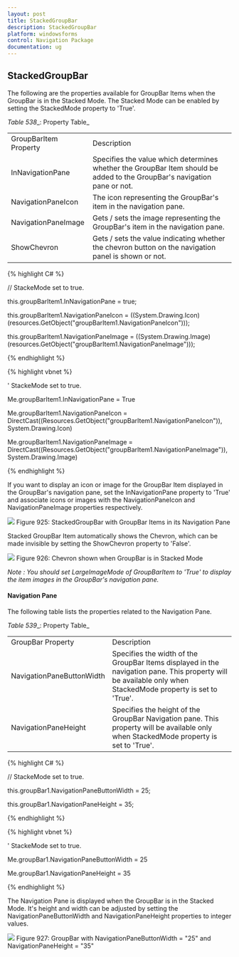```yaml
---
layout: post
title: StackedGroupBar 
description: StackedGroupBar 
platform: windowsforms
control: Navigation Package
documentation: ug
---
```

## StackedGroupBar 

The following are the properties available for GroupBar Items when the GroupBar is in the Stacked Mode. The Stacked Mode can be 
enabled by setting the StackedMode property to 'True'.

_Table_ _538__: Property Table_

<table>
<tr>
<td>
GroupBarItem Property</td><td>
Description</td></tr>
<tr>
<td>
InNavigationPane</td><td>
Specifies the value which determines whether the GroupBar Item should be added to the GroupBar's navigation pane or not.</td></tr>
<tr>
<td>
NavigationPaneIcon</td><td>
The icon representing the GroupBar's item in the navigation pane.</td></tr>
<tr>
<td>
NavigationPaneImage</td><td>
Gets / sets the image representing the GroupBar's item in the navigation pane.</td></tr>
<tr>
<td>
ShowChevron</td><td>
Gets / sets the value indicating whether the chevron button on the navigation panel is shown or not.</td></tr>
</table>


{% highlight C# %}  

// StackeMode set to true.

this.groupBarItem1.InNavigationPane = true;

this.groupBarItem1.NavigationPaneIcon = ((System.Drawing.Icon)(resources.GetObject("groupBarItem1.NavigationPaneIcon")));

this.groupBarItem1.NavigationPaneImage = ((System.Drawing.Image)(resources.GetObject("groupBarItem1.NavigationPaneImage")));

{% endhighlight %}


{% highlight vbnet %} 

' StackeMode set to true.

Me.groupBarItem1.InNavigationPane = True

Me.groupBarItem1.NavigationPaneIcon = DirectCast((Resources.GetObject("groupBarItem1.NavigationPaneIcon")), System.Drawing.Icon)

Me.groupBarItem1.NavigationPaneImage = DirectCast((Resources.GetObject("groupBarItem1.NavigationPaneImage")), System.Drawing.Image)

{% endhighlight %}


If you want to display an icon or image for the GroupBar Item displayed in the GroupBar's navigation pane, set the 
InNavigationPane property to 'True' and associate icons or images with the NavigationPaneIcon and NavigationPaneImage 
properties respectively.

 ![](Overview_images/Overview_img12.jpeg) 
Figure 925: StackedGroupBar with GroupBar Items in its Navigation Pane

Stacked GroupBar Item automatically shows the Chevron, which can be made invisible by setting the ShowChevron property to 
'False'.

![](Overview_images/Overview_img13.jpeg)
Figure 926: Chevron shown when GroupBar is in Stacked Mode

 _Note : You should set LargeImageMode of GroupBarItem to 'True' to display the item images in the GroupBar's navigation pane._

#### Navigation Pane

The following table lists the properties related to the Navigation Pane.

_Table_ _539__: Property Table_

<table>
<tr>
<td>
GroupBar Property</td><td>
Description</td></tr>
<tr>
<td>
NavigationPaneButtonWidth</td><td>
Specifies the width of the GroupBar Items displayed in the navigation pane. This property will be available only when StackedMode property is set to 'True'.</td></tr>
<tr>
<td>
NavigationPaneHeight</td><td>
Specifies the height of the GroupBar Navigation pane. This property will be available only when StackedMode property is set to 'True'.</td></tr>
</table>


{% highlight C# %}  


// StackeMode set to true.

this.groupBar1.NavigationPaneButtonWidth = 25;

this.groupBar1.NavigationPaneHeight = 35;

{% endhighlight %}


{% highlight vbnet %} 



' StackeMode set to true.

Me.groupBar1.NavigationPaneButtonWidth = 25

Me.groupBar1.NavigationPaneHeight = 35

{% endhighlight %}

The Navigation Pane is displayed when the GroupBar is in the Stacked Mode. It's height and width can be adjusted by setting the NavigationPaneButtonWidth and NavigationPaneHeight properties to integer values.

 ![](Overview_images/Overview_img15.jpeg) 
Figure 927: GroupBar with NavigationPaneButtonWidth = "25" and NavigationPaneHeight = "35"